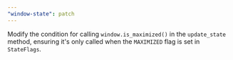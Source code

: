```yaml
---
"window-state": patch
---
```


Modify the condition for calling `window.is_maximized()` in the `update_state` method, ensuring it's only called when the `MAXIMIZED` flag is set in `StateFlags`.
